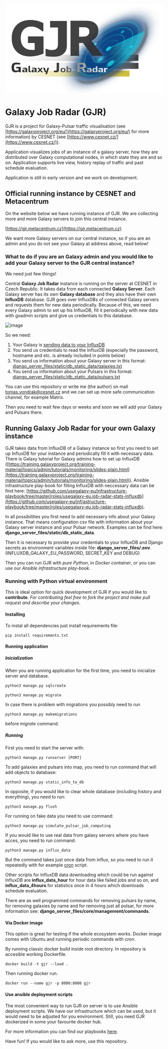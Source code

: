 ![image](django_server_files/static/gjr_logo.png)

# Galaxy Job Radar (GJR)
GJR is a project for Galaxy-Pulsar traffic visualisation (see [https://galaxyproject.org/eu/](https://galaxyproject.org/eu/) for more information) by CESNET (see [https://www.cesnet.cz/](https://www.cesnet.cz/)).

Application visualizes jobs of an instance of a galaxy server, how they are distributed over Galaxy computational nodes, in which state they are and so on. Application supports live view, history replay of traffic and past schedule evaluation.

Application is still in early version and we work on development. 

## Official running instance by CESNET and Metacentrum
On the website below we have running instance of GJR. We are collecting more and more Galaxy servers to join this central instance.

[https://gjr.metacentrum.cz](https://gjr.metacentrum.cz)

We want more Galaxy servers on our central instance, so if you are an admin and you do not see your Galaxy at address above, read below!

### What to do if you are an Galaxy admin and you would like to add your Galaxy server to the GJR central instance?
We need just few things! 

Central **Galaxy Job Radar** instance is running on the server at CESNET in Czech Republic. It takes data from each connected **Galaxy Server**. Each Galaxy server has its own **Galaxy database** and they also have their own **InfluxDB** database. GJR goes over InfluxDBs of connected Galaxy servers and requests them for new data periodically. Because of this, we need every Galaxy admin to set up his InfluxDB, fill it periodically with new data with gxadmin scripts and give us credentials to this database. 

<img width="583" height="449" alt="image" src="https://github.com/user-attachments/assets/d1429cd4-53da-4c33-a8f0-dec6896d314a" />

So we need:

1) Your Galaxy is [sending data to your InfluxDB](https://github.com/usegalaxy-eu/infrastructure-playbook/tree/master/roles/usegalaxy-eu.job-radar-stats-influxdb)
2) You send us credentials to read the InfluxDB (especially the password, hostname and etc. is already included in points below)
3) You send us information about your Galaxy server in this format: [django_server_files/static/db_static_data/galaxies.txt](https://github.com/CESNET/gjr/blob/dev/django_server_files/static/db_static_data/galaxies.txt)
4) You send us information about your Pulsars in this format: [django_server_files/static/db_static_data/pulsars.txt](https://github.com/CESNET/gjr/blob/dev/django_server_files/static/db_static_data/pulsars.txt)

You can use this repository or write me (the author) on mail tomas.vondrak@cesnet.cz and we can set up more safe communication channel, for example Matrix.

Then you need to wait few days or weeks and soon we will add your Galaxy and Pulsars there.

## Running Galaxy Job Radar for your own Galaxy instance
GJR takes data from InfluxDB of a Galaxy instance so first you need to set up InfluxDB for your instance and periodically fill it with necessary data. There is Galaxy tutorial for Galaxy admins how to set up InfluxDB ([https://training.galaxyproject.org/training-material/topics/admin/tutorials/monitoring/slides-plain.html](https://training.galaxyproject.org/training-material/topics/admin/tutorials/monitoring/slides-plain.html)). Ansible infrastructure play-book for filling InfluxDB with neccessary data can be find here: [https://github.com/usegalaxy-eu/infrastructure-playbook/tree/master/roles/usegalaxy-eu.job-radar-stats-influxdb](https://github.com/usegalaxy-eu/infrastructure-playbook/tree/master/roles/usegalaxy-eu.job-radar-stats-influxdb).

In all possibilities you first need to add necessery info about your Galaxy instance. That means configuration csv file with information about your Galaxy server instance and your Pulsar network. Examples can be find here: **django_server_files/static/db_static_data**.

Then it is necessary to provide your credentials to your InfluxDB and Django secrets as environment variables inside file: **django_server_files/.env**. (INFLUXDB_GALAXY_EU_PASSWORD, SECRET_KEY and DEBUG)

Then you can run GJR with _pure Python_, in _Docker container_, or you can use our _Ansible infrastructure play-book_.

### Running with Python virtual environment
This is ideal option for quick development of GJR if you would like to **contribute**. _For contributing feel free to fork the project and make pull request and describe your changes_.

#### Installing
To instal all dependencies just install requirements file: 

```
pip install requirements.txt
```

#### Running application

##### Inicialization
When you are running application for the first time, you need to inicialize server and database.

```
python3 manage.py sqlcreate
```

```
python3 manage.py migrate
```

In case there is problem with migrations you possibly need to run 

```
python3 manage.py makemigrations
```

before _migrate_ command.

##### Running
First you need to start the server with:

```
python3 manage.py runserver [PORT]
```

To add galaxies and pulsars into map, you need to run command that will add objects to database:

```
python3 manage.py static_info_to_db
```

In opposite, if you would like to clear whole database (including history and everything), you need to run:

```
python3 manage.py flush
```

For running on fake data you need to use command:

```
python3 manage.py simulate_pulsar_job_computing
```

If you would like to use real data from galaxy servers where you have acces, you need to run command:

```
python3 manage.py influx_data
```

But the command takes just once data from influx, so you need to run it repeatedly with for example [cron](https://en.wikipedia.org/wiki/Cron) script.

Other scripts for InfluxDB data downloading which could be run against InfluxDB are **influx_data_hour** for hour data like failed jobs and so on, and **influx_data_4hours** for statistics once in 4 hours which downloads schedule evaluation.

There are as well programmed commands for removing pulsars by name, for removing galaxies by name and for removing just all pulsar, for more information see: **django_server_files/core/management/commands**.

#### Via Docker image
This option is great for testing if the whole ecosystem works. Docker image comes with Ubuntu and running periodic commands with cron.

By running classic docker build inside root directory. In repository is accesible working Dockerfile.

```
docker build -t gjr --load .
```

Then running docker run.

```
docker run --name gjr -p 8000:8000 gjr
```

#### Use ansible deployment scripts
The most convenient way to run GJR on server is to use Ansible deployment scripts. We have our infrastructure which can be used, but it would need to be adjusted for you environment. Still, you need GJR dockerized in some your favourite docker hub.

For more information you can find our playbooks [here](https://github.com/CESNET/galaxy-iacr/blob/main/ansible/gjr_setup.yml).

Have fun! If you would like to ask more, use this repository.
